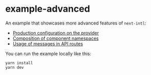 # example-advanced

An example that showcases more advanced features of `next-intl`:

- [Production configuration on the provider](https://github.com/amannn/next-intl/blob/main/packages/example-advanced/src/pages/_app.tsx)
- [Composition of component namespaces](https://github.com/amannn/next-intl/blob/main/packages/example-advanced/src/pages/index.tsx#L32-L37)
- [Usage of messages in API routes](https://github.com/amannn/next-intl/blob/main/packages/example-advanced/src/pages/api/hello.tsx)


You can run the example locally like this:

```
yarn install
yarn dev
```
